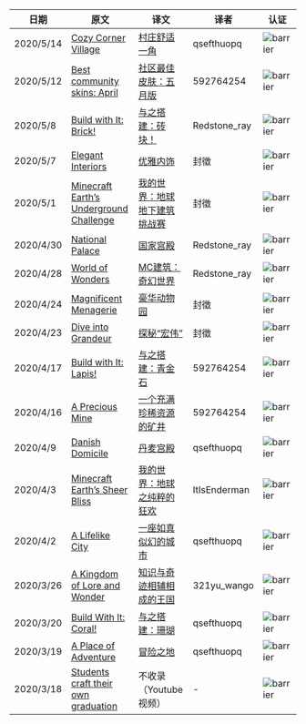 |日期|原文|译文|译者|认证|
|---|---|---|---|---|
|2020/5/14|[Cozy Corner Village](https://www.minecraft.net/en-us/article/cozy-corner-village)|[村庄舒适一角](https://www.mcbbs.net/thread-1012166-1-1.html)|qsefthuopq|![barrier](https://user-images.githubusercontent.com/15277496/76684847-3c2d4900-65dd-11ea-8d91-c7be623cf3d2.png)|
|2020/5/12|[Best community skins: April](https://www.minecraft.net/en-us/article/best-community-skins--april)|[社区最佳皮肤：五月版](https://www.mcbbs.net/thread-1044723-1-1.html)|592764254|![barrier](https://user-images.githubusercontent.com/15277496/76684847-3c2d4900-65dd-11ea-8d91-c7be623cf3d2.png)|
|2020/5/8|[Build with It: Brick!](https://www.minecraft.net/en-us/article/build-it--brick-)|[与之搭建：砖块！](https://www.mcbbs.net/thread-1041548-1-1.html)|Redstone_ray|![barrier](https://user-images.githubusercontent.com/15277496/76684847-3c2d4900-65dd-11ea-8d91-c7be623cf3d2.png)|
|2020/5/7|[Elegant Interiors](https://www.minecraft.net/en-us/article/elegant-interiors)|[优雅内饰](https://www.mcbbs.net/thread-1040754-1-1.html)|封徵|![barrier](https://user-images.githubusercontent.com/15277496/76684847-3c2d4900-65dd-11ea-8d91-c7be623cf3d2.png)|
|2020/5/1|[Minecraft Earth’s Underground Challenge](https://www.minecraft.net/en-us/article/minecraft-earth-s-underground-challenge)|[我的世界：地球 地下建筑挑战赛](https://www.mcbbs.net/thread-1035598-1-1.html)|封徵|![barrier](https://user-images.githubusercontent.com/15277496/76684847-3c2d4900-65dd-11ea-8d91-c7be623cf3d2.png)|
|2020/4/30|[National Palace](https://www.minecraft.net/en-us/article/national-palace)|[国家宫殿](https://www.mcbbs.net/thread-1034597-1-1.html)|Redstone_ray|![barrier](https://user-images.githubusercontent.com/15277496/76684847-3c2d4900-65dd-11ea-8d91-c7be623cf3d2.png)|
|2020/4/28|[World of Wonders](https://www.minecraft.net/en-us/article/world-wonders)|[MC建筑：奇幻世界](https://www.mcbbs.net/thread-1032763-1-1.html)|Redstone_ray|![barrier](https://user-images.githubusercontent.com/15277496/76684847-3c2d4900-65dd-11ea-8d91-c7be623cf3d2.png)|
|2020/4/24|[Magnificent Menagerie](https://www.minecraft.net/en-us/article/magnificent-menagerie)|[豪华动物园](https://www.mcbbs.net/thread-1028638-1-1.html)|封徵|![barrier](https://user-images.githubusercontent.com/15277496/76684847-3c2d4900-65dd-11ea-8d91-c7be623cf3d2.png)|
|2020/4/23|[Dive into Grandeur](https://www.minecraft.net/en-us/article/dive-grandeur)|[探秘“宏伟”](https://www.mcbbs.net/thread-1027928-1-1.html)|封徵|![barrier](https://user-images.githubusercontent.com/15277496/76684847-3c2d4900-65dd-11ea-8d91-c7be623cf3d2.png)|
|2020/4/17|[Build with It: Lapis!](https://www.minecraft.net/en-us/article/build-it--lapis-)|[与之搭建：青金石](https://www.mcbbs.net/thread-1023377-1-1.html)|592764254|![barrier](https://user-images.githubusercontent.com/15277496/76684847-3c2d4900-65dd-11ea-8d91-c7be623cf3d2.png)|
|2020/4/16|[A Precious Mine](https://www.minecraft.net/en-us/article/a-precious-mine)|[一个充满珍稀资源的矿井 ](https://www.mcbbs.net/thread-1021058-1-1.html)|592764254|![barrier](https://user-images.githubusercontent.com/15277496/76684847-3c2d4900-65dd-11ea-8d91-c7be623cf3d2.png)|
|2020/4/9|[Danish Domicile](https://www.minecraft.net/en-us/article/danish-domicile)|[丹麦宫殿](https://www.mcbbs.net/thread-1012167-1-1.html)|qsefthuopq|![barrier](https://user-images.githubusercontent.com/15277496/76684847-3c2d4900-65dd-11ea-8d91-c7be623cf3d2.png)|
|2020/4/3|[Minecraft Earth’s Sheer Bliss](https://www.minecraft.net/en-us/article/minecraft-earth-s-sheer-bliss)|[我的世界：地球之纯粹的狂欢](https://www.mcbbs.net/thread-1007705-1-1.html)|ItIsEnderman|![barrier](https://user-images.githubusercontent.com/15277496/76684847-3c2d4900-65dd-11ea-8d91-c7be623cf3d2.png)|
|2020/4/2|[A Lifelike City](https://www.minecraft.net/en-us/article/a-lifelike-city)|[一座如真似幻的城市](https://www.mcbbs.net/thread-1007638-1-1.html)|qsefthuopq|![barrier](https://user-images.githubusercontent.com/15277496/76684847-3c2d4900-65dd-11ea-8d91-c7be623cf3d2.png)|
|2020/3/26|[A Kingdom of Lore and Wonder](https://www.minecraft.net/en-us/article/a-kingdom-lore-and-wonder)|[知识与奇迹相辅相成的王国](https://www.mcbbs.net/thread-1000107-1-1.html)|321yu_wango|![barrier](https://user-images.githubusercontent.com/15277496/76684847-3c2d4900-65dd-11ea-8d91-c7be623cf3d2.png)|
|2020/3/20|[Build With It: Coral!](https://www.minecraft.net/en-us/article/build-with-it--coral-)|[与之搭建：珊瑚](https://www.mcbbs.net/thread-994701-1-1.html)|qsefthuopq|![barrier](https://user-images.githubusercontent.com/15277496/76684847-3c2d4900-65dd-11ea-8d91-c7be623cf3d2.png)|
|2020/3/19|[A Place of Adventure](https://www.minecraft.net/en-us/article/a-place-adventure)|[冒险之地](https://www.mcbbs.net/thread-994569-1-1.html)|qsefthuopq|![barrier](https://user-images.githubusercontent.com/15277496/76684847-3c2d4900-65dd-11ea-8d91-c7be623cf3d2.png)|
|2020/3/18|[Students craft their own graduation](https://youtu.be/_3R3czbmkbk)|不收录（Youtube 视频）|-|![barrier](https://user-images.githubusercontent.com/15277496/76684847-3c2d4900-65dd-11ea-8d91-c7be623cf3d2.png)|
